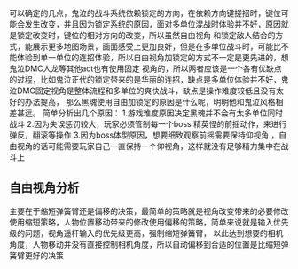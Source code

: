 可以确定的几点，鬼泣的战斗系统依赖锁定的方向，在依赖方向键搓招时，键位可能会发生改变，并且因为锁定系统的原因，面对多单位混战时体验并不好，原因就是锁定改变时，键位的相对方向的改变，所以虽然自由视角
和锁定敌人结合的方式，能展示更多地图场景，画面感受上更加良好，但是在多单位战斗时，可能比不能体验到单一单位的连招体验，所以自由视角加锁定的方式不一定是更先进的，想鬼泣DMC人龙等其他act也有使用固定
视角的，所以两者应该是一个各有优缺点的过程，比如鬼泣正代的锁定带来的是华丽的连招，缺点是多单位体验并不好，鬼泣DMC固定视角是整体流程和多单位的爽快战斗，缺点是操作难度较低且没有太好的办法提高，
那么黑魂使用自由加锁定的原因是什么呢，明明他和鬼泣风格相差甚远。
简单分析出几个原因：
1.游戏难度原因决定黑魂并不会有太多单位同时战斗
2.因为失误惩罚较大，玩家必须管制每一个boss 精英怪的前摇动作，来进行弹反，翻滚等操作
3.因为boss体型原因，想要细致观察前摇需要保持仰视角 ，自由视角的话可能需要玩家自己一直保持一个仰视角，这样就没有足够精力集中在战斗上


## 自由视角分析
主要在于缩短弹簧臂还是偏移的决策，最简单的策略就是视角改变带来的必要修改使用缩短策略，人物位置移动带来的修改使用偏移的策略，简单来说就是输入优先级的问题，视角遥杆输入的优先级更高，强制缩短弹簧臂，
以此达到想要的相机角度，人物移动并没有直接控制相机角度，所以自动偏移到合适的位置是比缩短弹簧臂更好的决策
